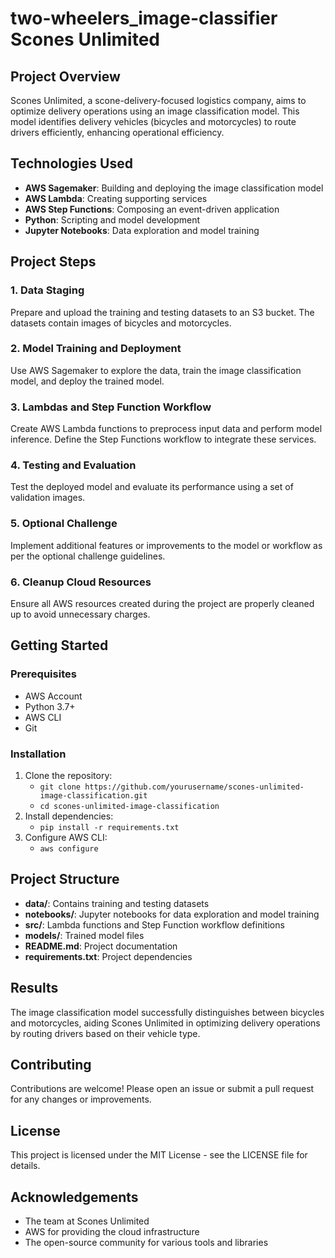 # two-wheelers_image-classifier Scones Unlimited
## Project Overview

Scones Unlimited, a scone-delivery-focused logistics company, aims to optimize delivery operations using an image classification model. This model identifies delivery vehicles (bicycles and motorcycles) to route drivers efficiently, enhancing operational efficiency.

## Technologies Used

- **AWS Sagemaker**: Building and deploying the image classification model
- **AWS Lambda**: Creating supporting services
- **AWS Step Functions**: Composing an event-driven application
- **Python**: Scripting and model development
- **Jupyter Notebooks**: Data exploration and model training

## Project Steps

### 1. Data Staging
Prepare and upload the training and testing datasets to an S3 bucket. The datasets contain images of bicycles and motorcycles.

### 2. Model Training and Deployment
Use AWS Sagemaker to explore the data, train the image classification model, and deploy the trained model.

### 3. Lambdas and Step Function Workflow
Create AWS Lambda functions to preprocess input data and perform model inference. Define the Step Functions workflow to integrate these services.

### 4. Testing and Evaluation
Test the deployed model and evaluate its performance using a set of validation images.

### 5. Optional Challenge
Implement additional features or improvements to the model or workflow as per the optional challenge guidelines.

### 6. Cleanup Cloud Resources
Ensure all AWS resources created during the project are properly cleaned up to avoid unnecessary charges.

## Getting Started

### Prerequisites
- AWS Account
- Python 3.7+
- AWS CLI
- Git

### Installation
1. Clone the repository:
   - `git clone https://github.com/yourusername/scones-unlimited-image-classification.git`
   - `cd scones-unlimited-image-classification`
2. Install dependencies:
   - `pip install -r requirements.txt`
3. Configure AWS CLI:
   - `aws configure`

## Project Structure

- **data/**: Contains training and testing datasets
- **notebooks/**: Jupyter notebooks for data exploration and model training
- **src/**: Lambda functions and Step Function workflow definitions
- **models/**: Trained model files
- **README.md**: Project documentation
- **requirements.txt**: Project dependencies

## Results
The image classification model successfully distinguishes between bicycles and motorcycles, aiding Scones Unlimited in optimizing delivery operations by routing drivers based on their vehicle type.

## Contributing
Contributions are welcome! Please open an issue or submit a pull request for any changes or improvements.

## License
This project is licensed under the MIT License - see the LICENSE file for details.

## Acknowledgements
- The team at Scones Unlimited
- AWS for providing the cloud infrastructure
- The open-source community for various tools and libraries

